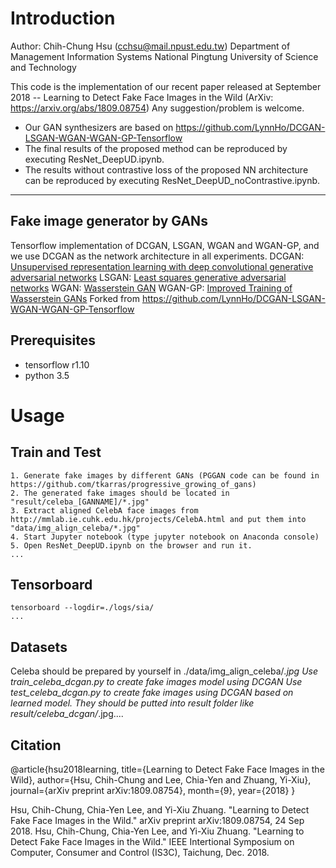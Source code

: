 # Introduction

Author: Chih-Chung Hsu (cchsu@mail.npust.edu.tw)
Department of Management Information Systems
National Pingtung University of Science and Technology

This code is the implementation of our recent paper released at September 2018 -- Learning to Detect Fake Face Images in the Wild (ArXiv: https://arxiv.org/abs/1809.08754)
Any suggestion/problem is welcome. 

- Our GAN synthesizers are based on https://github.com/LynnHo/DCGAN-LSGAN-WGAN-WGAN-GP-Tensorflow
- The final results of the proposed method can be reproduced by executing ResNet_DeepUD.ipynb.
- The results without contrastive loss of the proposed NN architecture can be reproduced by executing ResNet_DeepUD_noContrastive.ipynb.

---

## Fake image generator by GANs

Tensorflow implementation of DCGAN, LSGAN, WGAN and WGAN-GP, and we use DCGAN as the network architecture in all experiments.
DCGAN: [Unsupervised representation learning with deep convolutional generative adversarial networks](https://arxiv.org/abs/1511.06434)
LSGAN: [Least squares generative adversarial networks](https://pdfs.semanticscholar.org/0bbc/35bdbd643fb520ce349bdd486ef2c490f1fc.pdf)
WGAN: [Wasserstein GAN](https://arxiv.org/abs/1701.07875)
WGAN-GP: [Improved Training of Wasserstein GANs](http://arxiv.org/abs/1704.00028)
Forked from https://github.com/LynnHo/DCGAN-LSGAN-WGAN-WGAN-GP-Tensorflow


## Prerequisites
- tensorflow r1.10
- python 3.5


# Usage

## Train and Test
```
1. Generate fake images by different GANs (PGGAN code can be found in https://github.com/tkarras/progressive_growing_of_gans)
2. The generated fake images should be located in "result/celeba_[GANNAME]/*.jpg"
3. Extract aligned CelebA face images from http://mmlab.ie.cuhk.edu.hk/projects/CelebA.html and put them into "data/img_align_celeba/*.jpg"
4. Start Jupyter notebook (type jupyter notebook on Anaconda console)
5. Open ResNet_DeepUD.ipynb on the browser and run it. 
...
```
## Tensorboard
```
tensorboard --logdir=./logs/sia/
...
```

## Datasets
Celeba should be prepared by yourself in ./data/img_align_celeba/*.jpg
Use train_celeba_dcgan.py to create fake images model using DCGAN
Use test_celeba_dcgan.py to create fake images using DCGAN based on learned model.
They should be putted into result folder like result/celeba_dcgan/*.jpg....



## Citation
@article{hsu2018learning,
  title={Learning to Detect Fake Face Images in the Wild},
  author={Hsu, Chih-Chung and Lee, Chia-Yen and Zhuang, Yi-Xiu},
  journal={arXiv preprint arXiv:1809.08754},
  month={9},
  year={2018}
}

Hsu, Chih-Chung, Chia-Yen Lee, and Yi-Xiu Zhuang. "Learning to Detect Fake Face Images in the Wild." arXiv preprint arXiv:1809.08754, 24 Sep 2018.
Hsu, Chih-Chung, Chia-Yen Lee, and Yi-Xiu Zhuang. "Learning to Detect Fake Face Images in the Wild." IEEE Intertional Symposium on Computer, Consumer and Control (IS3C), Taichung, Dec. 2018.
